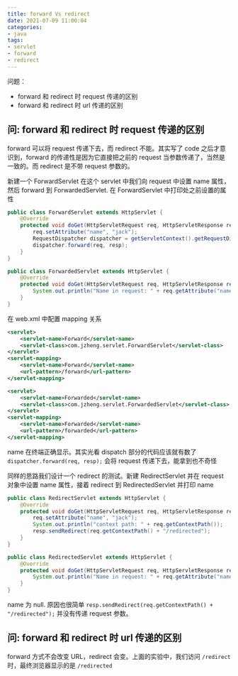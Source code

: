 ```yaml
---
title: forward Vs redirect
date: 2021-07-09 11:00:04
categories:
- java
tags:
- servlet
- forward
- redirect
---
```


问题：

* forward 和 redirect 时 request 传递的区别
* forward 和 redirect 时 url 传递的区别

## 问: forward 和 redirect 时 request 传递的区别

forward 可以将 request 传递下去，而 redirect 不能。其实写了 code 之后才意识到，forward 的传递性是因为它直接把之前的 request 当参数传递了，当然是一致的。而 redirect 是不带 request 参数的。

新建一个 ForwardServlet 在这个 servlet 中我们向 request 中设置 name 属性，然后 forward 到 ForwardedServlet. 在 ForwardServlet 中打印处之前设置的属性

```java
public class ForwardServlet extends HttpServlet {
    @Override
    protected void doGet(HttpServletRequest req, HttpServletResponse resp) throws ServletException, IOException {
        req.setAttribute("name", "jack");
        RequestDispatcher dispatcher = getServletContext().getRequestDispatcher("/forwarded");
        dispatcher.forward(req, resp);
    }
}

public class ForwardedServlet extends HttpServlet {
    @Override
    protected void doGet(HttpServletRequest req, HttpServletResponse resp) {
        System.out.println("Name in request: " + req.getAttribute("name"));
    }
}
```

在 web.xml 中配置 mapping 关系

```xml
<servlet>
    <servlet-name>Forward</servlet-name>
    <servlet-class>com.jzheng.servlet.ForwardServlet</servlet-class>
</servlet>
<servlet-mapping>
    <servlet-name>Forward</servlet-name>
    <url-pattern>/forward</url-pattern>
</servlet-mapping>

<servlet>
    <servlet-name>Forwarded</servlet-name>
    <servlet-class>com.jzheng.servlet.ForwardedServlet</servlet-class>
</servlet>
<servlet-mapping>
    <servlet-name>Forwarded</servlet-name>
    <url-pattern>/forwarded</url-pattern>
</servlet-mapping>
```

name 在终端正确显示。其实光看 dispatch 部分的代码应该就有数了 `dispatcher.forward(req, resp);` 会将 request 传递下去，能拿到也不奇怪

同样的思路我们设计一个 redirect 的测试。新建 RedirectServlet 并在 request 对象中设置 name 属性，接着 redirect 到 RedirectedServlet 并打印 name

```java
public class RedirectServlet extends HttpServlet {
    @Override
    protected void doGet(HttpServletRequest req, HttpServletResponse resp) throws IOException {
        req.setAttribute("name", "jack");
        System.out.println("context path: " + req.getContextPath());
        resp.sendRedirect(req.getContextPath() + "/redirected");
    }
}

public class RedirectedServlet extends HttpServlet {
    @Override
    protected void doGet(HttpServletRequest req, HttpServletResponse resp) {
        System.out.println("Name in request: " + req.getAttribute("name"));
    }
}
```

name 为 null. 原因也很简单 `resp.sendRedirect(req.getContextPath() + "/redirected");` 并没有传递 request 参数。

## 问: forward 和 redirect 时 url 传递的区别

forward 方式不会改变 URL，redirect 会变。上面的实验中，我们访问 `/redirect` 时，最终浏览器显示的是 `/redirected`